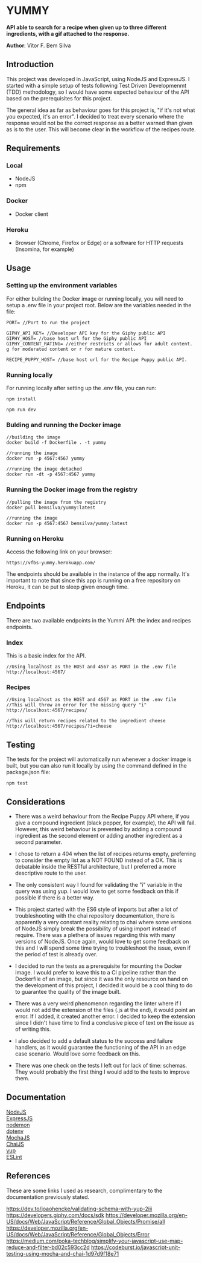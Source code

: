 # YUMMY
**API able to search for a recipe when given up to three different ingredients, with a gif attached to the response.**

**Author**: Vítor F. Bem Silva

## Introduction
This project was developed in JavaScript, using NodeJS and ExpressJS. I started with a simple setup of tests following Test Driven Developmenmt (TDD) methodology, so I would have some expected behaviour of the API based on the prerequisites for this project.

The general idea as far as behaviour goes for this project is, "if it's not what you expected, it's an error". I decided to treat every scenario where the response would not be the correct response as a better warned than given as is to the user. This will become clear in the workflow of the recipes route.

## Requirements

### Local
- NodeJS
- npm
### Docker
- Docker client
### Heroku
- Browser (Chrome, Firefox or Edge) or a software for HTTP requests (Insomina, for example)

## Usage

### Setting up the environment variables
For either building the Docker image or running locally, you will need to setup a .env file in your project root. Below are the variables needed in the file:
```
PORT= //Port to run the project

GIPHY_API_KEY= //Developer API key for the Giphy public API
GIPHY_HOST= //base host url for the Giphy public API
GIPHY_CONTENT_RATING= //either restricts or allows for adult content. g for moderated content or r for mature content.

RECIPE_PUPPY_HOST= //base host url for the Recipe Puppy public API.
```

### Running locally
For running locally after setting up the .env file, you can run:
```
npm install
```
```
npm run dev
```

### Bulding and running the Docker image
```
//building the image
docker build -f Dockerfile . -t yummy

//running the image
docker run -p 4567:4567 yummy

//running the image detached
docker run -dt -p 4567:4567 yummy
```

### Running the Docker image from the registry
```
//pulling the image from the registry
docker pull bemsilva/yummy:latest

//running the image
docker run -p 4567:4567 bemsilva/yummy:latest
```

### Running on Heroku
Access the following link on your browser:
```
https://vfbs-yummy.herokuapp.com/
```
The endpoints should be available in the instance of the app normally. It's important to note that since this app is running on a free repository on Heroku, it can be put to sleep given enough time.

## Endpoints
There are two available endpoints in the Yummi API: the index and recipes endpoints.

### Index
This is a basic index for the API.
```
//Using localhost as the HOST and 4567 as PORT in the .env file
http://localhost:4567/
```

### Recipes
```
//Using localhost as the HOST and 4567 as PORT in the .env file
//This will throw an error for the missing query "i"
http://localhost:4567/recipes/

//This will return recipes related to the ingredient cheese
http://localhost:4567/recipes/?i=cheese
```

## Testing
The tests for the project will automatically run whenever a docker image is built, but you can also run it locally by using the command defined in the package.json file:
```
npm test
```

## Considerations
- There was a weird behaviour from the Recipe Puppy API where, if you give a compound ingredient (black pepper, for example), the API will fail. However, this weird behaviour is prevented by adding a compound ingredient as the second element or adding another ingredient as a second parameter.

- I chose to return a 404 when the list of recipes returns empty, preferring to consider the empty list as a NOT FOUND instead of a OK. This is debatable inside the RESTful architecture, but I preferred a more descriptive route to the user.

- The only consistent way I found for validating the "i" variable in the query was using yup. I would love to get some feedback on this if possible if there is a better way.

- This project started with the ES6 style of imports but after a lot of troubleshooting with the chai repository documentation, there is apparently a very constant reality relating to chai where some versions of NodeJS simply break the possibility of using import instead of require. There was a plethera of issues regarding this with many versions of NodeJS. Once again, would love to get some feedback on this and I will spend some time trying to troubleshoot the issue, even if the period of test is already over.

- I decided to run the tests as a prerequisite for mounting the Docker image. I would prefer to leave this to a CI pipeline rather than the Dockerfile of an image, but since it was the only resource on hand on the development of this project, I decided it would be a cool thing to do to guarantee the quality of the image built.

- There was a very weird phenomenon regarding the linter where if I would not add the extension of the files (.js at the end), it would point an error. If I added, it created another error. I decided to keep the extension since I didn't have time to find a conclusive piece of text on the issue as of writing this.

- I also decided to add a default status to the success and failure handlers, as it would guarantee the functioning of the API in an edge case scenario. Would love some feedback on this.

- There was one check on the tests I left out for lack of time: schemas. They would probably the first thing I would add to the tests to improve them.

## Documentation
[NodeJS](https://github.com/nodejs/node) <br/>
[ExpressJS](https://github.com/expressjs/express) <br/>
[nodemon](https://github.com/remy/nodemon) <br/>
[dotenv](https://www.npmjs.com/package/dotenv) <br/>
[MochaJS](https://mochajs.org/) <br />
[ChaiJS](https://www.chaijs.com/) <br />
[yup](https://github.com/jquense/yup) <br />
[ESLint](https://eslint.org/) <br />

## References
These are some links I used as research, complimentary to the documentation previously stated.

https://dev.to/joaohencke/validating-schema-with-yup-2iii
https://developers.giphy.com/docs/sdk
https://developer.mozilla.org/en-US/docs/Web/JavaScript/Reference/Global_Objects/Promise/all
https://developer.mozilla.org/en-US/docs/Web/JavaScript/Reference/Global_Objects/Error
https://medium.com/poka-techblog/simplify-your-javascript-use-map-reduce-and-filter-bd02c593cc2d
https://codeburst.io/javascript-unit-testing-using-mocha-and-chai-1d97d9f18e71